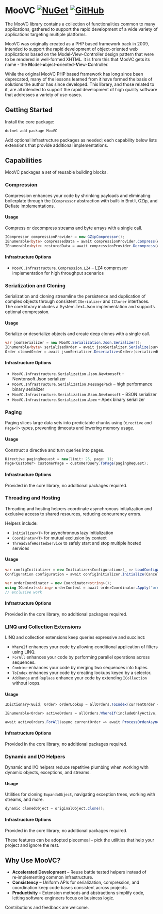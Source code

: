 # MooVC [![NuGet](https://img.shields.io/nuget/v/MooVC?logo=nuget)](https://www.nuget.org/packages/MooVC/) [![GitHub](https://img.shields.io/github/license/MooVC/MooVC)](LICENSE.md)

The MooVC library contains a collection of functionalities common to many applications, gathered to support the rapid development of a wide variety of applications targeting multiple platforms.

MooVC was originally created as a PHP based framework back in 2009, intended to support the rapid development of object-oriented web applications based on the Model-View-Controller design pattern that were to be rendered in well-formed XHTML.  It is from this that MooVC gets its name - the **M**odel-**o**bject-**o**riented-**V**iew-**C**ontroller.

While the original MooVC PHP based framework has long since been deprecated, many of the lessons learned from it have formed the basis of solutions the author has since developed.  This library, and those related to it, are all intended to support the rapid development of high quality software that addresses a variety of use-cases.


## Getting Started

Install the core package:

```bash
dotnet add package MooVC
```

Add optional infrastructure packages as needed; each capability below lists extensions that provide additional implementations.

## Capabilities

MooVC packages a set of reusable building blocks.

### Compression

Compression enhances your code by shrinking payloads and eliminating boilerplate through the `ICompressor` abstraction with built-in Brotli, GZip, and Deflate implementations.

#### Usage
Compress or decompress streams and byte arrays with a single call.

```csharp
ICompressor compressionProvider = new GZipCompressor();
IEnumerable<byte> compressedData = await compressionProvider.Compress(originalData, CancellationToken.None);
IEnumerable<byte> restoredData = await compressionProvider.Decompress(compressedData, CancellationToken.None);
```

#### Infrastructure Options

* `MooVC.Infrastructure.Compression.LZ4` – LZ4 compressor implementation for high throughput scenarios

### Serialization and Cloning

Serialization and cloning streamline the persistence and duplication of complex objects through consistent `ISerializer` and `ICloner` interfaces. The core library includes a System.Text.Json implementation and supports optional compression.

#### Usage
Serialize or deserialize objects and create deep clones with a single call.

```csharp
var jsonSerializer = new MooVC.Serialization.Json.Serializer();
IEnumerable<byte> serializedOrder = await jsonSerializer.Serialize(purchaseOrder, CancellationToken.None);
Order clonedOrder = await jsonSerializer.Deserialize<Order>(serializedOrder, CancellationToken.None);
```

#### Infrastructure Options

* `MooVC.Infrastructure.Serialization.Json.Newtonsoft` – Newtonsoft.Json serializer
* `MooVC.Infrastructure.Serialization.MessagePack` – high performance binary serializer
* `MooVC.Infrastructure.Serialization.Bson.Newtonsoft` – BSON serializer
* `MooVC.Infrastructure.Serialization.Apex` – Apex binary serializer

### Paging

Paging slices large data sets into predictable chunks using `Directive` and `Page<T>` types, preventing timeouts and lowering memory usage.

#### Usage
Construct a directive and turn queries into pages.

```csharp
Directive pagingRequest = new(limit: 25, page: 1);
Page<Customer> customerPage = customerQuery.ToPage(pagingRequest);
```

#### Infrastructure Options
Provided in the core library; no additional packages required.

### Threading and Hosting

Threading and hosting helpers coordinate asynchronous initialization and exclusive access to shared resources, reducing concurrency errors.

Helpers include:

* `Initializer<T>` for asynchronous lazy initialization
* `Coordinator<T>` for mutual exclusion by context
* `ThreadSafeHostedService` to safely start and stop multiple hosted services

#### Usage

```csharp
var configInitializer = new Initializer<Configuration>(_ => LoadConfigAsync());
Configuration configuration = await configInitializer.Initialize(CancellationToken.None);

var orderCoordinator = new Coordinator<string>();
using IContext<string> orderContext = await orderCoordinator.Apply("orders", CancellationToken.None);
// exclusive work
```

#### Infrastructure Options
Provided in the core library; no additional packages required.

### LINQ and Collection Extensions

LINQ and collection extensions keep queries expressive and succinct:

* `WhereIf` enhances your code by allowing conditional application of filters using LINQ.
* `ForAll` enhances your code by performing parallel operations across sequences.
* `Combine` enhances your code by merging two sequences into tuples.
* `ToIndex` enhances your code by creating lookups keyed by a selector.
* `AddRange` and `Replace` enhance your code by extending `ICollection` without loops.

#### Usage

```csharp
IDictionary<Guid, Order> orderLookup = allOrders.ToIndex(currentOrder => currentOrder.Id);

IEnumerable<Order> activeOrders = allOrders.WhereIf(includeOnlyActive, currentOrder => currentOrder.IsActive);

await activeOrders.ForAll(async currentOrder => await ProcessOrderAsync(currentOrder));
```

#### Infrastructure Options
Provided in the core library; no additional packages required.

### Dynamic and I/O Helpers

Dynamic and I/O helpers reduce repetitive plumbing when working with dynamic objects, exceptions, and streams.

#### Usage
Utilities for cloning `ExpandoObject`, navigating exception trees, working with streams, and more.

```csharp
dynamic clonedObject = originalObject.Clone();
```

#### Infrastructure Options
Provided in the core library; no additional packages required.

These features can be adopted piecemeal – pick the utilities that help your project and ignore the rest.

## Why Use MooVC?

* **Accelerated Development** – Reuse battle tested helpers instead of re‑implementing common infrastructure.
* **Consistency** – Uniform APIs for serialization, compression, and coordination keep code bases consistent across projects.
* **Productivity** – Extension methods and abstractions simplify code, letting software engineers focus on business logic.

Contributions and feedback are welcome.
